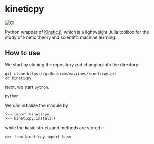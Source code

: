 # kineticpy

![CI](https://github.com/vavrines/kineticpy/workflows/CI/badge.svg)

Python wrapper of [Kinetic.jl](https://github.com/vavrines/Kinetic.jl), which is a lightweight Julia toolbox for the study of kinetic theory and scientific machine learning.

## How to use
We start by cloning the repository and changing into the directory.
    
    git clone https://github.com/vavrines/kineticpy.git
    cd kineticpy
    
Next, we start `python`.
    
    python

We can initialize the module by
    
```pycon
>>> import kineticpy
>>> kineticpy.install()
```

while the basic structs and methods are stored in 

```pycon
>>> from kineticpy import base
```
